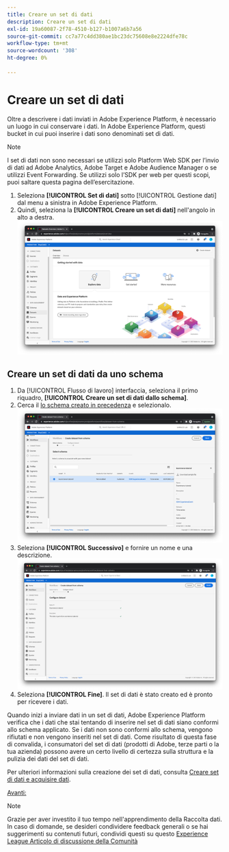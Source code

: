 ```yaml
---
title: Creare un set di dati
description: Creare un set di dati
exl-id: 19a60087-2f78-4510-b127-b1007a6b7a56
source-git-commit: cc7a77c4dd380ae1bc23dc75608e8e2224dfe78c
workflow-type: tm+mt
source-wordcount: '308'
ht-degree: 0%

---
```


# Creare un set di dati

Oltre a descrivere i dati inviati in Adobe Experience Platform, è necessario un luogo in cui conservare i dati. In Adobe Experience Platform, questi bucket in cui puoi inserire i dati sono denominati set di dati.

>[!NOTE]
>
>I set di dati non sono necessari se utilizzi solo Platform Web SDK per l’invio di dati ad Adobe Analytics, Adobe Target e Adobe Audience Manager o se utilizzi Event Forwarding. Se utilizzi solo l’SDK per web per questi scopi, puoi saltare questa pagina dell’esercitazione.

1. Seleziona **[!UICONTROL Set di dati]** sotto [!UICONTROL Gestione dati] dal menu a sinistra in Adobe Experience Platform.
1. Quindi, seleziona la **[!UICONTROL Creare un set di dati]** nell&#39;angolo in alto a destra.
   ![Visualizzazione set di dati](../assets/datasets-view.png)

## Creare un set di dati da uno schema

1. Da [!UICONTROL Flusso di lavoro] interfaccia, seleziona il primo riquadro, **[!UICONTROL Creare un set di dati dallo schema]**.
1. Cerca il [lo schema creato in precedenza](create-a-schema.md) e selezionalo.
   ![Selezione dello schema](../assets/schema-selection.png)
1. Seleziona **[!UICONTROL Successivo]** e fornire un nome e una descrizione.
   ![Nome e descrizione del set di dati](../assets/dataset-name-description.png)
1. Seleziona **[!UICONTROL Fine]**. Il set di dati è stato creato ed è pronto per ricevere i dati.

Quando inizi a inviare dati in un set di dati, Adobe Experience Platform verifica che i dati che stai tentando di inserire nel set di dati siano conformi allo schema applicato. Se i dati non sono conformi allo schema, vengono rifiutati e non vengono inseriti nel set di dati. Come risultato di questa fase di convalida, i consumatori del set di dati (prodotti di Adobe, terze parti o la tua azienda) possono avere un certo livello di certezza sulla struttura e la pulizia dei dati del set di dati.

Per ulteriori informazioni sulla creazione dei set di dati, consulta [Creare set di dati e acquisire dati](/help/platform/data-ingestion/create-datasets-and-ingest-data.md).

[Avanti: ](create-a-datastream.md)

>[!NOTE]
>
>Grazie per aver investito il tuo tempo nell&#39;apprendimento della Raccolta dati. In caso di domande, se desideri condividere feedback generali o se hai suggerimenti su contenuti futuri, condividi questi su questo [Experience League Articolo di discussione della Comunità](https://experienceleaguecommunities.adobe.com/t5/adobe-experience-platform-launch/tutorial-discussion-use-adobe-experience-platform-data/m-p/543877)

